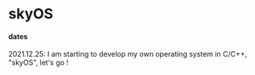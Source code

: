 # skyOS

#### dates
2021.12.25: I am starting to develop my own operating system in C/C++, "skyOS", let's go !

